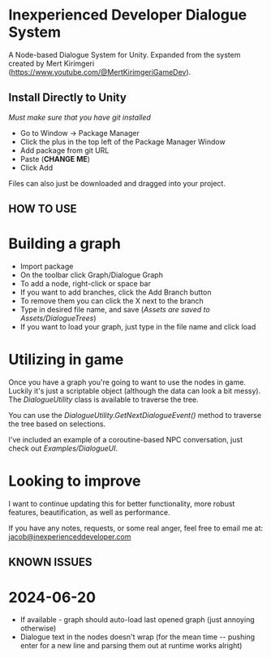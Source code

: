 # Inexperienced Developer Dialogue System
A Node-based Dialogue System for Unity. Expanded from the system created by Mert Kirimgeri (https://www.youtube.com/@MertKirimgeriGameDev).

## Install Directly to Unity
_Must make sure that you have git installed_
* Go to Window -> Package Manager
* Click the plus in the top left of the Package Manager Window
* Add package from git URL
* Paste (**CHANGE ME**)
* Click Add

Files can also just be downloaded and dragged into your project.

## HOW TO USE

# Building a graph
* Import package
* On the toolbar click Graph/Dialogue Graph
* To add a node, right-click or space bar
* If you want to add branches, click the Add Branch button
* To remove them you can click the X next to the branch
* Type in desired file name, and save (_Assets are saved to Assets/DialogueTrees_)
* If you want to load your graph, just type in the file name and click load

# Utilizing in game
Once you have a graph you're going to want to use the nodes in game. Luckily it's just a scriptable object (although the data can look a bit messy). The _DialogueUtility_ class is available to traverse the tree.

You can use the _DialogueUtility.GetNextDialogueEvent()_ method to traverse the tree based on selections.

I've included an example of a coroutine-based NPC conversation, just check out _Examples/DialogueUI_.

# Looking to improve
I want to continue updating this for better functionality, more robust features, beautification, as well as performance.

If you have any notes, requests, or some real anger, feel free to email me at: jacob@inexperienceddeveloper.com

## KNOWN ISSUES

# 2024-06-20
* If available - graph should auto-load last opened graph (just annoying otherwise)
* Dialogue text in the nodes doesn't wrap (for the mean time -- pushing enter for a new line and parsing them out at runtime works alright)
